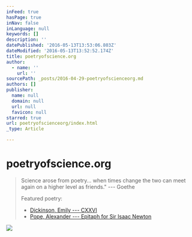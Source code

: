 ```yaml
---
inFeed: true
hasPage: true
inNav: false
inLanguage: null
keywords: []
description: ''
datePublished: '2016-05-13T13:53:06.803Z'
dateModified: '2016-05-13T13:52:52.174Z'
title: poetryofscience.org
author:
  - name: ''
    url: ''
sourcePath: _posts/2016-04-29-poetryofscienceorg.md
authors: []
publisher:
  name: null
  domain: null
  url: null
  favicon: null
starred: true
url: poetryofscienceorg/index.html
_type: Article

---
```

# poetryofscience.org

> Science arose from poetry... when times change the two can meet again on a higher level as friends." --- Goethe
> 
> Featured poetry:
> 
> * [Dickinson, Emily --- CXXVI][0]
> * [Pope, Alexander --- Epitaph for Sir Isaac Newton][1]

![](https://s3-us-west-2.amazonaws.com/the-grid-img/p/516b16b476a8189091f868bff5cb9932efeb2a2a.jpg)

[0]: https://thegrid.ai/poetryofscience/dickinson-emily-cxxvi/
[1]: https://thegrid.ai/poetryofscience/pope-alexander-epitaph-for-newton/